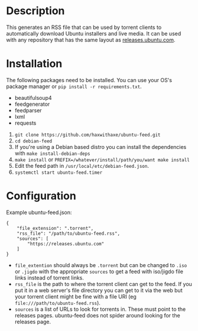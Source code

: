 # Description
This generates an RSS file that can be used by torrent clients to automatically download Ubuntu installers and live media. It can be used with any repository that has the same layout as [releases.ubuntu.com](https://releases.ubuntu.com).

# Installation
The following packages need to be installed. You can use your OS's package manager or `pip install -r requirements.txt`.
* beautifulsoup4
* feedgenerator
* feedparser
* lxml
* requests

1. `git clone https://github.com/haxwithaxe/ubuntu-feed.git`
1. `cd debian-feed`
1. If you're using a Debian based distro you can install the dependencies with `make install-debian-deps`
1. `make install` or `PREFIX=/whatever/install/path/you/want make install`
1. Edit the feed path in `/usr/local/etc/debian-feed.json`.
1. `systemctl start ubuntu-feed.timer`

# Configuration
Example ubuntu-feed.json:
```
{
	"file_extension": ".torrent", 
	"rss_file": "/path/to/ubuntu-feed.rss", 
	"sources": [
		"https://releases.ubuntu.com"
	]
}
```
* `file_extention` should always be `.torrent` but can be changed to `.iso` or `.jigdo` with the appropriate `sources` to get a feed with iso/jigdo file links instead of torrent links.
* `rss_file` is the path to where the torrent client can get to the feed. If you put it in a web server's file directory you can get to it via the web but your torrent client might be fine with a file URI (eg `file:///path/to/ubuntu-feed.rss`).
* `sources` is a list of URLs to look for torrents in. These must point to the releases pages. ubuntu-feed does not spider around looking for the releases page.
